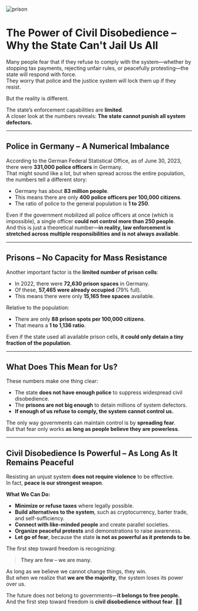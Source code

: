 ![prison](prison.png)
# The Power of Civil Disobedience – Why the State Can't Jail Us All  

Many people fear that if they refuse to comply with the system—whether by stopping tax payments, rejecting unfair rules, or peacefully protesting—the state will respond with force.  
They worry that police and the justice system will lock them up if they resist.  

But the reality is different.  

The state’s enforcement capabilities are **limited**.  
A closer look at the numbers reveals: **The state cannot punish all system defectors.**  

---

## Police in Germany – A Numerical Imbalance  

According to the German Federal Statistical Office, as of June 30, 2023, there were **331,000 police officers** in Germany.  
That might sound like a lot, but when spread across the entire population, the numbers tell a different story:  

- Germany has about **83 million people**.  
- This means there are only **400 police officers per 100,000 citizens**.  
- The ratio of police to the general population is **1 to 250**.  

Even if the government mobilized all police officers at once (which is impossible), a single officer **could not control more than 250 people**.  
And this is just a theoretical number—**in reality, law enforcement is stretched across multiple responsibilities and is not always available**.  

---

## Prisons – No Capacity for Mass Resistance  

Another important factor is the **limited number of prison cells**:  

- In 2022, there were **72,630 prison spaces** in Germany.  
- Of these, **57,465 were already occupied** (79% full).  
- This means there were only **15,165 free spaces** available.  

Relative to the population:  

- There are only **88 prison spots per 100,000 citizens**.  
- That means a **1 to 1,136 ratio**.  

Even if the state used all available prison cells, **it could only detain a tiny fraction of the population**.  

---

## What Does This Mean for Us?  

These numbers make one thing clear:  

- The state **does not have enough police** to suppress widespread civil disobedience.  
- The **prisons are not big enough** to detain millions of system defectors.  
- **If enough of us refuse to comply, the system cannot control us.**  

The only way governments can maintain control is by **spreading fear**.  
But that fear only works **as long as people believe they are powerless**.  

---

## Civil Disobedience Is Powerful – As Long As It Remains Peaceful  

Resisting an unjust system **does not require violence** to be effective.  
In fact, **peace is our strongest weapon**.  

**What We Can Do:**  

- **Minimize or refuse taxes** where legally possible.  
- **Build alternatives to the system**, such as cryptocurrency, barter trade, and self-sufficiency.  
- **Connect with like-minded people** and create parallel societies.  
- **Organize peaceful protests** and demonstrations to raise awareness.  
- **Let go of fear**, because the state **is not as powerful as it pretends to be**.  

The first step toward freedom is recognizing:  

> **They are few – we are many.**  

As long as we believe we cannot change things, they win.  
But when we realize that **we are the majority**, the system loses its power over us.  

The future does not belong to governments—**it belongs to free people.**  
And the first step toward freedom is **civil disobedience without fear**. 🚀🔥  